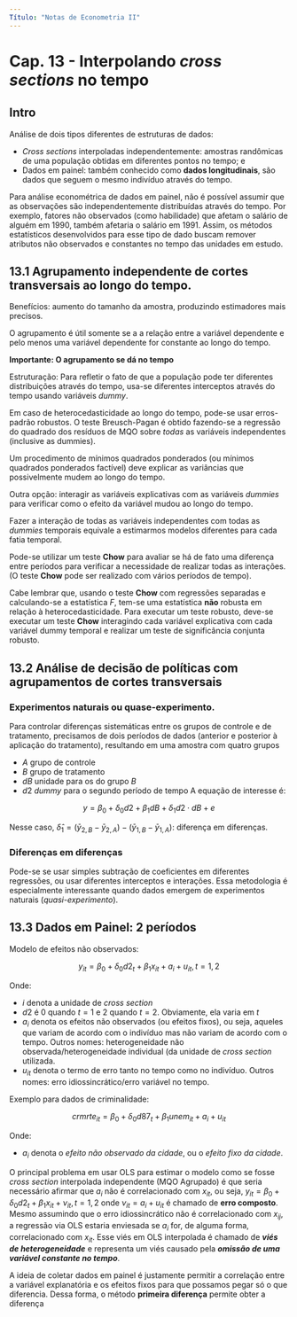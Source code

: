 ```yaml
---
Título: "Notas de Econometria II"
---
```


# Cap. 13 - Interpolando *cross sections* no tempo

## Intro

Análise de dois tipos diferentes de estruturas de dados: 
* *Cross sections* interpoladas independentemente: amostras randômicas de uma população obtidas em diferentes pontos no tempo; e
* Dados em painel: também conhecido como **dados longitudinais**, são dados que seguem o mesmo indivíduo através do tempo.

Para análise econométrica de dados em painel, não é possível assumir que as observações são independentemente distribuídas através do tempo. Por exemplo, fatores não observados (como habilidade) que afetam o salário de alguém em 1990, também afetaria o salário em 1991. Assim, os métodos estatísticos desenvolvidos para esse tipo de dado buscam remover atributos não observados e constantes no tempo das unidades em estudo.

## 13.1 Agrupamento independente de cortes transversais ao longo do tempo.

Benefícios: aumento do tamanho da amostra, produzindo estimadores mais precisos.

O agrupamento é útil somente se a a relação entre a variável dependente e pelo menos uma variável dependente for constante ao longo do tempo.

**Importante: O agrupamento se dá no tempo**

Estruturação: Para refletir o fato de que a população pode ter diferentes distribuições através do tempo, usa-se diferentes interceptos através do tempo usando variáveis *dummy*. 

Em caso de heterocedasticidade ao longo do tempo, pode-se usar erros-padrão robustos. O teste Breusch-Pagan é obtido fazendo-se a regressão do quadrado dos resíduos de MQO sobre *todas* as variáveis independentes (inclusive as dummies).

Um procedimento de mínimos quadrados ponderados (ou mínimos quadrados ponderados factível) deve explicar as variâncias que possivelmente mudem ao longo do tempo.

Outra opção: interagir as variáveis explicativas com as variáveis *dummies* para verificar como o efeito da variável mudou ao longo do tempo.

Fazer a interação de todas as variáveis independentes com todas as *dummies* temporais equivale a estimarmos modelos diferentes para cada fatia temporal.

Pode-se utilizar um teste **Chow** para avaliar se há de fato uma diferença entre períodos para verificar a necessidade de realizar todas as interações. (O teste **Chow** pode ser realizado com vários períodos de tempo).

Cabe lembrar que, usando o teste **Chow** com regressões separadas e calculando-se a estatística $F$, tem-se uma estatística **não** robusta em relação à heterocedasticidade. Para executar um teste robusto, deve-se executar um teste **Chow** interagindo cada variável explicativa com cada variável dummy temporal e realizar um teste de significância conjunta robusto.

## 13.2 Análise de decisão de políticas com agrupamentos de cortes transversais

### Experimentos naturais ou quase-experimento.

Para controlar diferenças sistemáticas entre os grupos de controle e de tratamento, precisamos de dois períodos de dados (anterior e posterior à aplicação do tratamento), resultando em uma amostra com quatro grupos 

* $A$ grupo de controle
* $B$ grupo de tratamento
* $dB$ unidade para os do grupo $B$
* $d2$ *dummy* para o segundo período de tempo
A equação de interesse é:

$$y = \beta_0 +\delta_0 d2 + \beta_1 dB + \delta_1 d2 \cdot dB + e$$

Nesse caso, $\hat{\delta}_1 = (\bar{y}_{2,B} - \bar{y}_{2,A})-(\bar{y}_{1,B} - \bar{y}_{1,A})$: diferença em diferenças.

### Diferenças em diferenças

Pode-se se usar simples subtração de coeficientes em diferentes regressões, ou usar diferentes interceptos e interações. Essa metodologia é especialmente interessante quando dados emergem de experimentos naturais (*quasi-experimento*).

## 13.3 Dados em Painel: 2 períodos

Modelo de efeitos não observados:

$$y_{it} = \beta_0 + \delta_0 d2_t + \beta_1 x_{it} +  a_i + u_{it}, t= 1,2$$

Onde:
* $i$ denota a unidade de *cross section*
* $d2$ é 0 quando $t=1$ e 2 quando $t=2$. Obviamente, ela varia em $t$
* $a_i$ denota os efeitos não observados (ou efeitos fixos), ou seja, aqueles que variam de acordo com o indivíduo mas não variam de acordo com o tempo. Outros nomes: heterogeneidade não observada/heterogeneidade individual (da unidade de *cross section* utilizada.
* $u_{it}$ denota o termo de erro tanto no tempo como no indivíduo. Outros nomes: erro idiossincrático/erro variável no tempo.

Exemplo para dados de criminalidade:

$$crmrte_{it} = \beta_0 + \delta_0 d87_t + \beta_1 unem_{it} + a_i + u_{it}$$

Onde:
* $a_i$ denota o *efeito não observado da cidade*, ou o *efeito fixo da cidade*.

O principal problema em usar OLS para estimar o modelo como se fosse *cross section* interpolada independente (MQO Agrupado) é que seria necessário afirmar que $a_i$ não é correlacionado com $x_{it}$, ou seja, $y_{it} = \beta_0 + \delta_0 d2_t + \beta_1 x_{it} +  \nu_{it}, t= 1,2$ onde $\nu_{it} = a_i + u_{it}$ é chamado de **erro composto**. Mesmo assumindo que o erro idiossincrático não é correlacionado com $x_{ij}$, a regressão via OLS estaria enviesada se $a_i$ for, de alguma forma, correlacionado com $x_{it}$. Esse viés em OLS interpolada é chamado de ***viés de heterogeneidade*** e representa  um viés causado pela ***omissão de uma variável constante no tempo***.


A ideia de coletar dados em painel é justamente permitir a correlação entre a variável explanatória e os efeitos fixos para que possamos pegar só o que diferencia. Dessa forma, o método **primeira diferença** permite obter a diferença 

<!--stackedit_data:
eyJoaXN0b3J5IjpbLTUxOTM5MTM3NSwtMjExMDQ4Mjc5OSwtMT
cxOTE3NDY3NCw3ODcyMTU0NjQsMTg0MjE1ODA4MSwxMjQ3MDY3
MjY2LDQ4Nzg1MDIwMCwxNDI0MTY5NjgsLTk0MjA1NTc0Miw5MT
EwMDk1MTAsMTYzODU0NzQwNiwxNDYwMjU0MzU4LC02MzQ1ODU4
ODQsLTY2NzA2MTM3NV19
-->